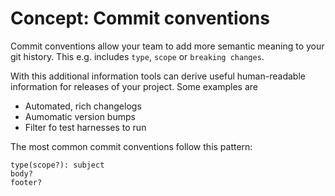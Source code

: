 # Concept: Commit conventions

Commit conventions allow your team to add more semantic meaning to your git history. This e.g. includes `type`, `scope` or `breaking changes`. 

With this additional information tools can derive useful human-readable information for releases of your project. Some examples are

* Automated, rich changelogs
* Aumomatic version bumps
* Filter fo test harnesses to run

The most common commit conventions follow this pattern:

```
type(scope?): subject
body?
footer?
```
